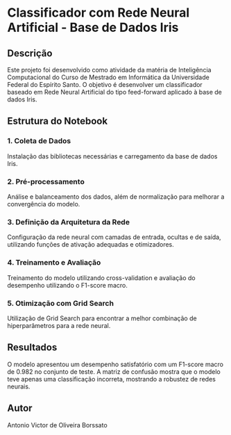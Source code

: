 # Classificador com Rede Neural Artificial - Base de Dados Iris

## Descrição
Este projeto foi desenvolvido como atividade da matéria de Inteligência Computacional do Curso de Mestrado em Informática da Universidade Federal do Espírito Santo. O objetivo é desenvolver um classificador baseado em Rede Neural Artificial do tipo feed-forward aplicado à base de dados Iris.

## Estrutura do Notebook

### 1. Coleta de Dados
Instalação das bibliotecas necessárias e carregamento da base de dados Iris.

### 2. Pré-processamento
Análise e balanceamento dos dados, além de normalização para melhorar a convergência do modelo.

### 3. Definição da Arquitetura da Rede
Configuração da rede neural com camadas de entrada, ocultas e de saída, utilizando funções de ativação adequadas e otimizadores.

### 4. Treinamento e Avaliação
Treinamento do modelo utilizando cross-validation e avaliação do desempenho utilizando o F1-score macro.

### 5. Otimização com Grid Search
Utilização de Grid Search para encontrar a melhor combinação de hiperparâmetros para a rede neural.

## Resultados
O modelo apresentou um desempenho satisfatório com um F1-score macro de 0.982 no conjunto de teste. A matriz de confusão mostra que o modelo teve apenas uma classificação incorreta, mostrando a robustez de redes neurais.

## Autor
Antonio Victor de Oliveira Borssato
